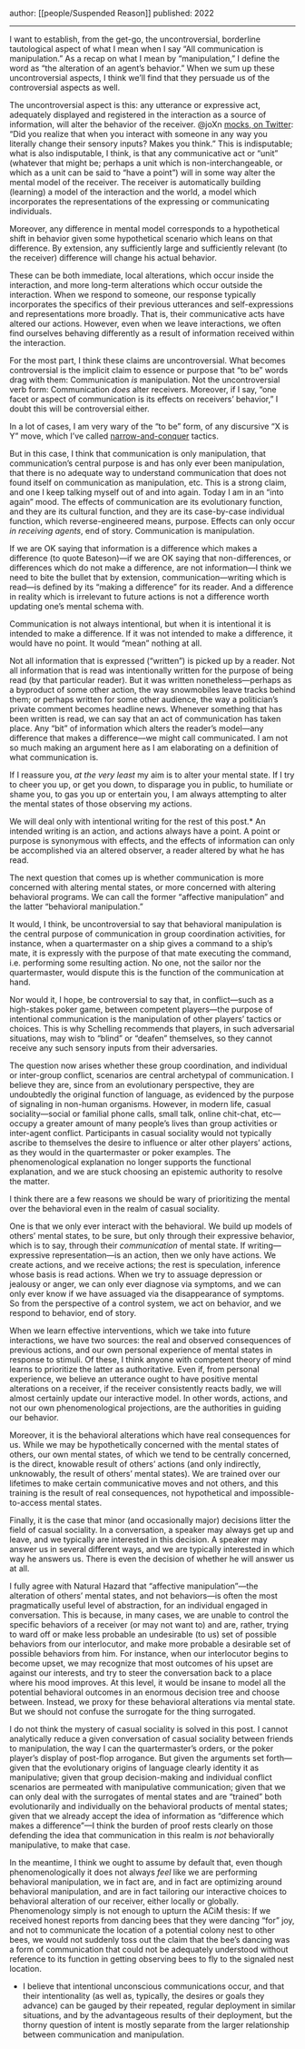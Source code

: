 author: [[people/Suspended Reason]]
published: 2022

---

I want to establish, from the get-go, the uncontroversial, borderline tautological aspect of what I mean when I say “All communication is manipulation.” As a recap on what I mean by “manipulation,” I define the word as “the alteration of an agent’s behavior.” When we sum up these uncontroversial aspects, I think we’ll find that they persuade us of the controversial aspects as well.

The uncontroversial aspect is this: any utterance or expressive act, adequately displayed and registered in the interaction as a source of information, will alter the behavior of the receiver. @joXn [mocks, on Twitter](https://twitter.com/joXn/status/1419704470947045409): “Did you realize that when you interact with someone in any way you literally change their sensory inputs? Makes you think.” This is indisputable; what is also indisputable, I think, is that any communicative act or “unit” (whatever that might be; perhaps a unit which is non-interchangeable, or which as a unit can be said to “have a point”) will in some way alter the mental model of the receiver. The receiver is automatically building (learning) a model of the interaction and the world, a model which incorporates the representations of the expressing or communicating individuals.

Moreover, any difference in mental model corresponds to a hypothetical shift in behavior given some hypothetical scenario which leans on that difference. By extension, any sufficiently large and sufficiently relevant (to the receiver) difference will change his actual behavior.

These can be both immediate, local alterations, which occur inside the interaction, and more long-term alterations which occur outside the interaction. When we respond to someone, our response typically incorporates the specifics of their previous utterances and self-expressions and representations more broadly. That is, their communicative acts have altered our actions. However, even when we leave interactions, we often find ourselves behaving differently as a result of information received within the interaction.

For the most part, I think these claims are uncontroversial. What becomes controversial is the implicit claim to essence or purpose that “to be” words drag with them: Communication _is_ manipulation. Not the uncontroversial verb form: Communication _does_ alter receivers. Moreover, if I say, “one facet or aspect of communication is its effects on receivers’ behavior,” I doubt this will be controversial either.

In a lot of cases, I am very wary of the “to be” form, of any discursive “X is Y” move, which I’ve called [narrow-and-conquer](https://spilledreality.tumblr.com/post/617030293339144192/linguistic-conquests) tactics.

But in this case, I think that communication is only manipulation, that communication’s central purpose is and has only ever been manipulation, that there is no adequate way to understand communication that does not found itself on communication as manipulation, etc. This is a strong claim, and one I keep talking myself out of and into again. Today I am in an “into again” mood. The effects of communication are its evolutionary function, and they are its cultural function, and they are its case-by-case individual function, which reverse-engineered means, purpose. Effects can only occur _in receiving agents_, end of story. Communication is manipulation.

If we are OK saying that information is a difference which makes a difference (to quote Bateson)—if we are OK saying that non-differences, or differences which do not make a difference, are not information—I think we need to bite the bullet that by extension, communication—writing which is read—is defined by its “making a difference” for its reader. And a difference in reality which is irrelevant to future actions is not a difference worth updating one’s mental schema with.

Communication is not always intentional, but when it is intentional it is intended to make a difference. If it was not intended to make a difference, it would have no point. It would “mean” nothing at all.

Not all information that is expressed (“written”) is picked up by a reader. Not all information that is read was intentionally written for the purpose of being read (by that particular reader). But it was written nonetheless—perhaps as a byproduct of some other action, the way snowmobiles leave tracks behind them; or perhaps written for some other audience, the way a politician’s private comment becomes headline news. Whenever something that has been written is read, we can say that an act of communication has taken place. Any “bit” of information which alters the reader’s model—any difference that makes a difference—we might call communicated. I am not so much making an argument here as I am elaborating on a definition of what communication is.

If I reassure you, _at the very least_ my aim is to alter your mental state. If I try to cheer you up, or get you down, to disparage you in public, to humiliate or shame you, to gas you up or entertain you, I am always attempting to alter the mental states of those observing my actions.

We will deal only with intentional writing for the rest of this post.* An intended writing is an action, and actions always have a point. A point or purpose is synonymous with effects, and the effects of information can only be accomplished via an altered observer, a reader altered by what he has read.

The next question that comes up is whether communication is more concerned with altering mental states, or more concerned with altering behavioral programs. We can call the former “affective manipulation” and the latter “behavioral manipulation.”

It would, I think, be uncontroversial to say that behavioral manipulation is the central purpose of communication in group coordination activities, for instance, when a quartermaster on a ship gives a command to a ship’s mate, it is expressly with the purpose of that mate executing the command, i.e. performing some resulting action. No one, not the sailor nor the quartermaster, would dispute this is the function of the communication at hand.

Nor would it, I hope, be controversial to say that, in conflict—such as a high-stakes poker game, between competent players—the purpose of intentional communication is the manipulation of other players’ tactics or choices. This is why Schelling recommends that players, in such adversarial situations, may wish to “blind” or “deafen” themselves, so they cannot receive any such sensory inputs from their adversaries.

The question now arises whether these group coordination, and individual or inter-group conflict, scenarios are central archetypal of communication. I believe they are, since from an evolutionary perspective, they are undoubtedly the original function of language, as evidenced by the purpose of signaling in non-human organisms. However, in modern life, casual sociality—social or familial phone calls, small talk, online chit-chat, etc—occupy a greater amount of many people’s lives than group activities or inter-agent conflict. Participants in casual sociality would not typically ascribe to themselves the desire to influence or alter other players’ actions, as they would in the quartermaster or poker examples. The phenomenological explanation no longer supports the functional explanation, and we are stuck choosing an epistemic authority to resolve the matter.

I think there are a few reasons we should be wary of prioritizing the mental over the behavioral even in the realm of casual sociality.

One is that we only ever interact with the behavioral. We build up models of others’ mental states, to be sure, but only through their expressive behavior, which is to say, through their _communication_ of mental state. If writing—expressive representation—is an action, then we only have actions. We create actions, and we receive actions; the rest is speculation, inference whose basis is read actions. When we try to assuage depression or jealousy or anger, we can only ever diagnose via symptoms, and we can only ever know if we have assuaged via the disappearance of symptoms. So from the perspective of a control system, we act on behavior, and we respond to behavior, end of story.

When we learn effective interventions, which we take into future interactions, we have two sources: the real and observed consequences of previous actions, and our own personal experience of mental states in response to stimuli. Of these, I think anyone with competent theory of mind learns to prioritize the latter as authoritative. Even if, from personal experience, we believe an utterance ought to have positive mental alterations on a receiver, if the receiver consistently reacts badly, we will almost certainly update our interactive model. In other words, actions, and not our own phenomenological projections, are the authorities in guiding our behavior.

Moreover, it is the behavioral alterations which have real consequences for us. While we may be hypothetically concerned with the mental states of others, our own mental states, of which we tend to be centrally concerned, is the direct, knowable result of others’ actions (and only indirectly, unknowably, the result of others’ mental states). We are trained over our lifetimes to make certain communicative moves and not others, and this training is the result of real consequences, not hypothetical and impossible-to-access mental states.

Finally, it is the case that minor (and occasionally major) decisions litter the field of casual sociality. In a conversation, a speaker may always get up and leave, and we typically are interested in this decision. A speaker may answer us in several different ways, and we are typically interested in which way he answers us. There is even the decision of whether he will answer us at all.

I fully agree with Natural Hazard that “affective manipulation”—the alteration of others’ mental states, and not behaviors—is often the most pragmatically useful level of abstraction, for an individual engaged in conversation. This is because, in many cases, we are unable to control the specific behaviors of a receiver (or may not want to) and are, rather, trying to ward off or make less probable an undesirable (to us) set of possible behaviors from our interlocutor, and make more probable a desirable set of possible behaviors from him. For instance, when our interlocutor begins to become upset, we may recognize that most outcomes of his upset are against our interests, and try to steer the conversation back to a place where his mood improves. At this level, it would be insane to model all the potential behavioral outcomes in an enormous decision tree and choose between. Instead, we proxy for these behavioral alterations via mental state. But we should not confuse the surrogate for the thing surrogated.

I do not think the mystery of casual sociality is solved in this post. I cannot analytically reduce a given conversation of casual sociality between friends to manipulation, the way I can the quartermaster’s orders, or the poker player’s display of post-flop arrogance. But given the arguments set forth—given that the evolutionary origins of language clearly identity it as manipulative; given that group decision-making and individual conflict scenarios are permeated with manipulative communication; given that we can only deal with the surrogates of mental states and are “trained” both evolutionarily and individually on the behavioral products of mental states; given that we already accept the idea of information as “difference which makes a difference”—I think the burden of proof rests clearly on those defending the idea that communication in this realm is _not_ behaviorally manipulative, to make that case.

In the meantime, I think we ought to assume by default that, even though phenomenologically it does not always _feel_ like we are performing behavioral manipulation, we in fact are, and in fact are optimizing around behavioral manipulation, and are in fact tailoring our interactive choices to behavioral alteration of our receiver, either locally or globally. Phenomenology simply is not enough to upturn the ACiM thesis: If we received honest reports from dancing bees that they were dancing “for” joy, and not to communicate the location of a potential colony nest to other bees, we would not suddenly toss out the claim that the bee’s dancing was a form of communication that could not be adequately understood without reference to its function in getting observing bees to fly to the signaled nest location.

* I believe that intentional unconscious communications occur, and that their intentionality (as well as, typically, the desires or goals they advance) can be gauged by their repeated, regular deployment in similar situations, and by the advantageous results of their deployment, but the thorny question of intent is mostly separate from the larger relationship between communication and manipulation.
